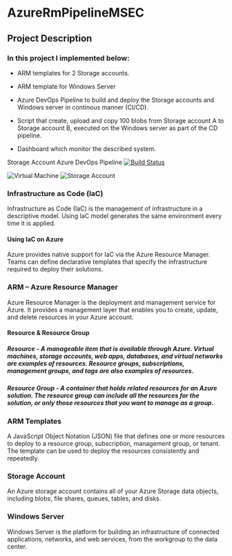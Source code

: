 # **AzureRmPipelineMSEC**

## **Project Description**

### In this project I implemented below:
- ARM templates for 2 Storage accounts. 

- ARM template for Windows Server
- Azure DevOps Pipeline to build and deploy the Storage accounts and Windows server in continous manner (CI/CD).
- Script that create, upload and copy 100 blobs from Storage account A to Storage account B, executed on the Windows server as part of  the CD pipeline.
- Dashboard which monitor the described system.

Storage Account Azure DevOps Pipeline [![Build Status](https://dev.azure.com/morgolan10/AzureRmPipelineMSEC/_apis/build/status/MorGolanDev.AzureRmPipelineMSEC%20(2)?branchName=main)](https://dev.azure.com/morgolan10/AzureRmPipelineMSEC/_build/latest?definitionId=3&branchName=main)

![Virtual Machine](https://github.com/MorGolanDev/AzureRmPipelineMSEC/blob/main/images/vm.jpg?raw=true)
![Storage Account](https://github.com/MorGolanDev/AzureRmPipelineMSEC/blob/main/images/storageaccount.jpg?raw=true)


### **Infrastructure as Code (IaC)**
Infrastructure as Code (IaC) is the management of infrastructure in a descriptive model. Using IaC model generates the same environment every time it is applied.

#### **Using IaC on Azure**
Azure provides native support for IaC via the Azure Resource Manager. Teams can define declarative templates that specify the infrastructure required to deploy their solutions.

### **ARM – Azure Resource Manager**
Azure Resource Manager is the deployment and management service for Azure. It provides a management layer that enables you to create, update, and delete resources in your Azure account.

#### **Resource & Resource Group**

##### **Resource** - A manageable item that is available through Azure. Virtual machines, storage accounts, web apps, databases, and virtual networks are examples of resources. Resource groups, subscriptions, management groups, and tags are also examples of resources.

##### **Resource Group** - A container that holds related resources for an Azure solution. The resource group can include all the resources for the solution, or only those resources that you want to manage as a group.

### **ARM Templates**
A JavaScript Object Notation (JSON) file that defines one or more resources to deploy to a resource group, subscription, management group, or tenant. The template can be used to deploy the resources consistently and repeatedly.

### **Storage Account**
An Azure storage account contains all of your Azure Storage data objects, including blobs, file shares, queues, tables, and disks.

### **Windows Server**
Windows Server is the platform for building an infrastructure of connected applications, networks, and web services, from the workgroup to the data center.